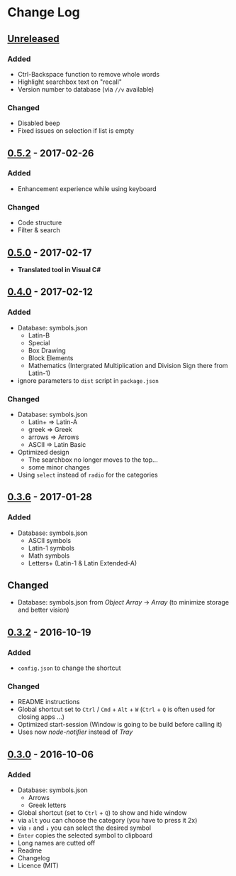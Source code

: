 # Change Log

## [Unreleased]
### Added
- Ctrl-Backspace function to remove whole words
- Highlight searchbox text on "recall"
- Version number to database (via `//v` available)

### Changed
- Disabled beep
- Fixed issues on selection if list is empty

## [0.5.2] - 2017-02-26
### Added
- Enhancement experience while using keyboard

### Changed
- Code structure
- Filter & search

## [0.5.0] - 2017-02-17
- **Translated tool in Visual C#**

## [0.4.0] - 2017-02-12
### Added
- Database: symbols.json
  - Latin-B
  - Special
  - Box Drawing
  - Block Elements
  - Mathematics (Intergrated Multiplication and Division Sign there from Latin-1)
- ignore parameters to `dist` script in `package.json`

### Changed
- Database: symbols.json
  - Latin+ => Latin-A
  - greek => Greek
  - arrows => Arrows
  - ASCII => Latin Basic
- Optimized design
  - The searchbox no longer moves to the top...
  - some minor changes
- Using `select` instead of `radio` for the categories

## [0.3.6] - 2017-01-28
### Added
- Database: symbols.json
  - ASCII symbols
  - Latin-1 symbols
  - Math symbols
  - Letters+ (Latin-1 & Latin Extended-A)

## Changed
- Database: symbols.json from *Object Array* -> *Array*
  (to minimize storage and better vision)

## [0.3.2] - 2016-10-19
### Added
- `config.json` to change the shortcut

### Changed
- README instructions
- Global shortcut set to `Ctrl` / `Cmd` + `Alt` + `W`
  (`Ctrl` + `Q` is often used for closing apps ...)
- Optimized start-session
  (Window is going to be build before calling it)
- Uses now *node-notifier* instead of *Tray*

## [0.3.0] - 2016-10-06
### Added
- Database: symbols.json
  - Arrows
  - Greek letters
- Global shortcut (set to `Ctrl` + `Q`) to show and hide window
- via `alt` you can choose the category (you have to press it 2x)
- via `↑` and `↓` you can select the desired symbol
- `Enter` copies the selected symbol to clipboard
- Long names are cutted off
- Readme
- Changelog
- Licence (MIT)

[Unreleased]: https://github.com/Leun4m/symbsearch/compare/v0.5.2...HEAD
[0.5.2]: https://github.com/Leun4m/symbsearch/tree/v0.5.2
[0.5.0]: https://github.com/Leun4m/symbsearch/tree/v0.5.0
[0.4.0]: https://github.com/Leun4m/symbsearch/tree/v0.4.0
[0.3.6]: https://github.com/Leun4m/symbsearch/tree/v0.3.6
[0.3.2]: https://github.com/Leun4m/symbsearch/tree/v0.3.2
[0.3.0]: https://github.com/Leun4m/symbsearch/tree/v0.3.0
